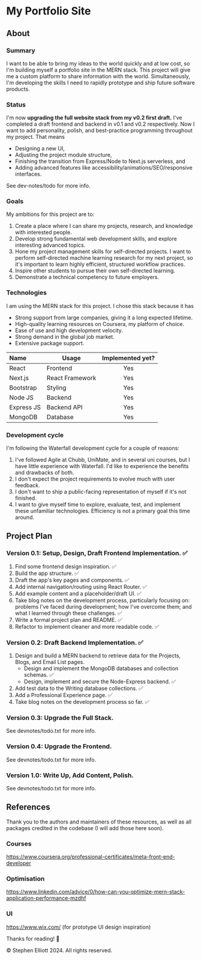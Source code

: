 # My Portfolio Site
## About
### Summary
I want to be able to bring my ideas to the world quickly and at low cost, so I'm building myself a portfolio site in the MERN stack. This project will give me a custom platform to share information with the world. Simultaneously, I'm developing the skills I need to rapidly prototype and ship future software products.

### Status
I'm now **upgrading the full website stack from my v0.2 first draft.** I've completed a draft frontend and backend in v0.1 and v0.2 respectively. Now I want to add personality, polish, and best-practice programming throughout my project. That means
* Designing a new UI,
* Adjusting the project module structure,
* Finishing the transition from Express/Node to Next.js serverless, and
* Adding advanced features like accessibility/animations/SEO/responsive interfaces.

See dev-notes/todo for more info.

### Goals
My ambitions for this project are to:
1. Create a place where I can share my projects, research, and knowledge with interested people.
2. Develop strong fundamental web development skills, and explore interesting advanced topics.
3. Hone my project management skills for self-directed projects. I want to perform self-directed machine learning research for my next project, so it's important to learn highly efficient, structured workflow practices.
4. Inspire other students to pursue their own self-directed learning.
5. Demonstrate a technical competency to future employers.

### Technologies
I am using the MERN stack for this project. I chose this stack because it has
- Strong support from large companies, giving it a long expected lifetime.
- High-quality learning resources on Coursera, my platform of choice.
- Ease of use and high development velocity.
- Strong demand in the global job market.
- Extensive package support.

| Name          | Usage             | Implemented yet?  |
|:-             |-                  |:-:                |
| React         | Frontend          | Yes               |
| Next.js       | React Framework   | Yes               |
| Bootstrap     | Styling           | Yes               |
| Node JS       | Backend           | Yes               |
| Express JS    | Backend API       | Yes               |
| MongoDB       | Database          | Yes               |

### Development cycle
I'm following the Waterfall development cycle for a couple of reasons:
1. I've followed Agile at Chubb, UniMate, and in several uni courses, but I have little experience with Waterfall. I'd like to experience the benefits and drawbacks of both.
2. I don't expect the project requirements to evolve much with user feedback.
3. I don't want to ship a public-facing representation of myself if it's not finished.
4. I want to give myself time to explore, evaluate, test, and implement these unfamiliar technologies. Efficiency is not a primary goal this time around.

## Project Plan
### Version 0.1: Setup, Design, Draft Frontend Implementation. ✅
1. Find some frontend design inspiration. ✅
2. Build the app structure. ✅
3. Draft the app's key pages and components. ✅
4. Add internal navigation/routing using React Router. ✅
5. Add example content and a placeholder/draft UI. ✅
6. Take blog notes on the development process, particularly focusing on: problems I've faced during development; how I've overcome them; and what I learned through these challenges. ✅
7. Write a formal project plan and README. ✅
8. Refactor to implement cleaner and more readable code. ✅

### Version 0.2: Draft Backend Implementation. ✅
1. Design and build a MERN backend to retrieve data for the Projects, Blogs, and Email List pages.
    - Design and implement the MongoDB databases and collection schemas. ✅
    - Design, implement and secure the Node-Express backend. ✅
2. Add test data to the Writing database collections. ✅
3. Add a Professional Experience page. ✅
4. Take blog notes on the development process so far. ✅

### Version 0.3: Upgrade the Full Stack.
See devnotes/todo.txt for more info.

### Version 0.4: Upgrade the Frontend.
See devnotes/todo.txt for more info.

### Version 1.0: Write Up, Add Content, Polish.
See devnotes/todo.txt for more info.

## References
Thank you to the authors and maintainers of these resources, as well as all packages credited in the codebase (I will add those here soon).

### Courses
https://www.coursera.org/professional-certificates/meta-front-end-developer

### Optimisation
https://www.linkedin.com/advice/0/how-can-you-optimize-mern-stack-application-performance-mzdhf

### UI
https://www.wix.com/ (for prototype UI design inspiration)



Thanks for reading! 🤠

©️ Stephen Elliott 2024. All rights reserved.
